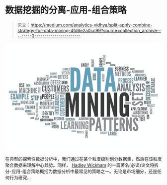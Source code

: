 # 数据挖掘的分离-应用-组合策略

> 原文：<https://medium.com/analytics-vidhya/split-apply-combine-strategy-for-data-mining-4fd6e2a0cc99?source=collection_archive---------0----------------------->

![](img/061776fb74bab865acb385b0fcd25a45.png)

在典型的探索性数据分析中，我们通过在某个粒度级别划分数据集，然后在该粒度聚合数据来理解中心趋势。同样， [Hadley Wickham](https://www.jstatsoft.org/article/view/v040i01) 的一篇著名(必读)论文将拆分-应用-组合策略概括为数据分析中最常见的策略之一。无论是市场细分，还是任何行为研究…